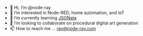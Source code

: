 - 👋 Hi, I’m @node-ray
- 👀 I’m interested in Node-RED, home automation, and IoT
- 🌱 I’m currently learning [JSONata](https://docs.jsonata.org/overview)
- 💞️ I’m looking to collaborate on procedural digital art generation
- 📫 How to reach me ... ray@node-ray.com

<!---
node-ray/node-ray is a ✨ special ✨ repository because its `README.md` (this file) appears on your GitHub profile.
You can click the Preview link to take a look at your changes.
--->
